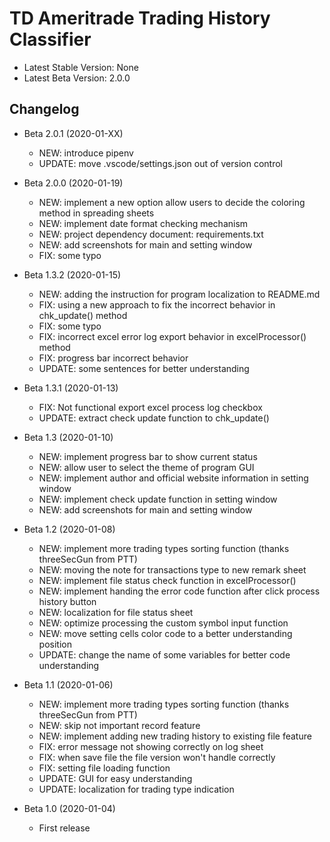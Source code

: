 # TD Ameritrade Trading History Classifier

- Latest Stable Version: None
- Latest Beta Version: 2.0.0

## Changelog

* Beta 2.0.1 (2020-01-XX)
    * NEW: introduce pipenv
    * UPDATE: move .vscode/settings.json out of version control

* Beta 2.0.0 (2020-01-19)
    * NEW: implement a new option allow users to decide the coloring method in spreading sheets
    * NEW: implement date format checking mechanism
    * NEW: project dependency document: requirements.txt
    * NEW: add screenshots for main and setting window
    * FIX: some typo

* Beta 1.3.2 (2020-01-15)
    * NEW: adding the instruction for program localization to README.md
    * FIX: using a new approach to fix the incorrect behavior in chk_update() method
    * FIX: some typo
    * FIX: incorrect excel error log export behavior in excelProcessor() method
    * FIX: progress bar incorrect behavior
    * UPDATE: some sentences for better understanding

* Beta 1.3.1 (2020-01-13)
    * FIX: Not functional export excel process log checkbox
    * UPDATE: extract check update function to chk_update()

* Beta 1.3 (2020-01-10)
    * NEW: implement progress bar to show current status
    * NEW: allow user to select the theme of program GUI
    * NEW: implement author and official website information in setting window
    * NEW: implement check update function in setting window
    * NEW: add screenshots for main and setting window

* Beta 1.2 (2020-01-08)
    * NEW: implement more trading types sorting function (thanks threeSecGun from PTT)
    * NEW: moving the note for transactions type to new remark sheet
    * NEW: implement file status check function in excelProcessor()
    * NEW: implement handing the error code function after click process history button
    * NEW: localization for file status sheet
    * NEW: optimize processing the custom symbol input function
    * NEW: move setting cells color code to a better understanding position
    * UPDATE: change the name of some variables for better code understanding

* Beta 1.1 (2020-01-06)
    * NEW: implement more trading types sorting function (thanks threeSecGun from PTT)
    * NEW: skip not important record feature
    * NEW: implement adding new trading history to existing file feature
    * FIX: error message not showing correctly on log sheet
    * FIX: when save file the file version won't handle correctly
    * FIX: setting file loading function
    * UPDATE: GUI for easy understanding
    * UPDATE: localization for trading type indication

* Beta 1.0 (2020-01-04)
    * First release